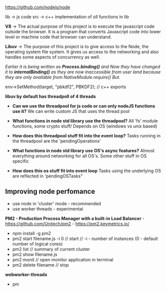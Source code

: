 https://github.com/nodejs/node

lib -> js code
src -> c++ implementation of oll functions in lib

**V8** -> The actual purpose of this project is to execute the javascript code outside the browser. It is a program that converts Javascript code into lower level or machine code that browser can understand.

**Libuv** -> The purpose of this project is to give access to the Node, the operating system file system. It gives us access to the networking and also handles some aspects of concurrency as well.

*Earlier it is being written as **Process.binding()** and Now they have changed it to **internalBinding()** as they are now inaccessible from user land because they are only available from NativeModule.require() But.*

env->SetMethod(target, "pbkdf2", PBKDF2);  // c++ exports

**libuv by default has threadpoll of 4 threads**

- **Can we use the threadpool for js code or can only nodeJS functions use it?** We can write custom JS that uses the thread pool
- **What functions in node std library use the threadpool?** All 'fs' module functions, some crypto stuff/ Depends on OS (windows vs unix based)
- **How does this threadpool stuff fit into the event loop?** Tasks running in the threadpool are the 'pendingOperations'

- **What functions in node std library use OS's async features?** Almost everything around networking for all OS's. Some other stuff in OS specific
- **How does this os stuff fit into event loop** Tasks using the underlying OS are reflected in 'pendingOSTasks"

## Improving node perfomance

- use node in 'cluster' mode - recommended
- use worker threads - experimental

**PM2 - Production Process Manager with a built-in Load Balancer** - https://github.com/Unitech/pm2 - https://pm2.keymetrics.io/
- npm install -g pm2 
- pm2 start filename.js -i 0 // start // -i - number of instances (0 - default number of logical cores)
- pm2 list // summary of current cluster
- pm2 show filename.js
- pm2 monit // open monitor application in terminal
- pm2 delete filename // stop

**webworker-threads**
- pm


